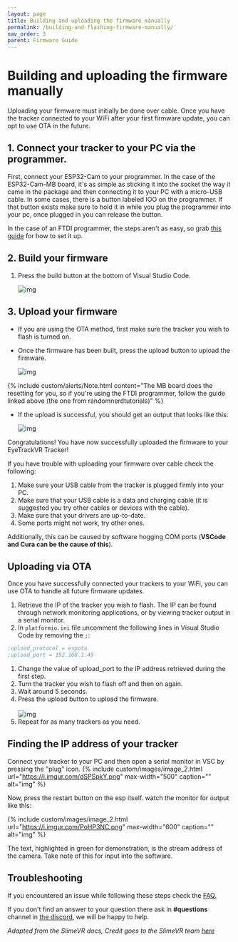 ```yaml
---
layout: page
title: Building and uploading the firmware manually
permalink: /building-and-flashing-firmware-manually/
nav_order: 3
parent: Firmware Guide
---
```


# Building and uploading the firmware manually

Uploading your firmware must initially be done over cable. Once you have the tracker connected to your WiFi after your first firmware update, you can opt to use OTA in the future.

## 1. Connect your tracker to your PC via the programmer.

First, connect your ESP32-Cam to your programmer. In the case of the ESP32-Cam-MB board, it's as simple as sticking it into the socket the way it came in the package and then connecting it to your PC with a micro-USB cable. In some cases, there is a button labeled IOO on the programmer. If that button exists make sure to hold it in while you plug the programmer into your pc, once plugged in you can release the button.

In the case of an FTDI programmer, the steps aren't as easy, so grab [this guide](https://randomnerdtutorials.com/program-upload-code-esp32-cam/) for how to set it up.

## 2. Build your firmware

1. Press the build button at the bottom of Visual Studio Code.

   ![img](https://i.imgur.com/EmSkhFp.png)

## 3. Upload your firmware

- If you are using the OTA method, first make sure the tracker you wish to flash is turned on.

- Once the firmware has been built, press the upload button to upload the firmware.

  ![img](https://i.imgur.com/lI3PFVC.png)

{% include custom/alerts/Note.html content="The MB board does the resetting for you, so if you're using the FTDI programmer, follow the guide linked above (the one from randomnerdtutorials)"  %}  

- If the upload is successful, you should get an output that looks like this:

  ![img](https://i.imgur.com/SDQcCr1.png)

Congratulations! You have now successfully uploaded the firmware to your EyeTrackVR Tracker!

If you have trouble with uploading your firmware over cable check the following:

1. Make sure your USB cable from the tracker is plugged firmly into your PC.
2. Make sure that your USB cable is a data and charging cable (it is suggested you try other cables or devices with the cable).
3. Make sure that your drivers are up-to-date.
4. Some ports might not work, try other ones.

Additionally, this can be caused by software hogging COM ports (**VSCode and Cura can be the cause of this**).

## Uploading via OTA

Once you have successfully connected your trackers to your WiFi, you can use OTA to handle all future firmware updates.

1. Retrieve the IP of the tracker you wish to flash. The IP can be found through network monitoring applications, or by viewing tracker output in a serial monitor.
2. In `platformio.ini` file uncomment the following lines in Visual Studio Code by removing the `;`:

```ini
;upload_protocol = espota
;upload_port = 192.168.1.49
```

1. Change the value of upload_port to the IP address retrieved during the first step.
1. Turn the tracker you wish to flash off and then on again.
1. Wait around 5 seconds.
1. Press the upload button to upload the firmware.<br>  
   ![img](https://i.imgur.com/lI3PFVC.png)
1. Repeat for as many trackers as you need.

## Finding the IP address of your tracker

Connect your tracker to your PC and then open a serial monitor in VSC by pressing the "plug" icon.
{% include custom/images/image_2.html url="https://i.imgur.com/dSPSpkY.png" max-width="500" caption="" alt="img" %}

Now, press the restart button on the esp itself.
watch the monitor for output like this:

{% include custom/images/image_2.html url="https://i.imgur.com/PoHP3NC.png" max-width="600" caption="" alt="img" %}

The text, highlighted in green for demonstration, is the stream address of the camera. Take note of this for input into the software.



## Troubleshooting

If you encountered an issue while following these steps check the [FAQ.](https://redhawk989.github.io/EyeTrackVR/faq/)

If you don't find an answer to your question there ask in **#questions** channel in [the discord](https://discord.gg/kkXYbVykZX), we will be happy to help.

*Adapted from the SlimeVR docs, Credit goes to the SlimeVR team [here](https://docs.slimevr.dev/firmware/setup-and-install.html)*
